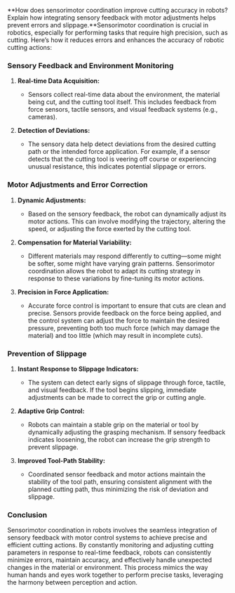 **How does sensorimotor coordination improve cutting accuracy in robots? Explain how integrating sensory feedback with motor adjustments helps prevent errors and slippage.**Sensorimotor coordination is crucial in robotics, especially for performing tasks that require high precision, such as cutting. Here’s how it reduces errors and enhances the accuracy of robotic cutting actions:

### Sensory Feedback and Environment Monitoring

1. **Real-time Data Acquisition:**
   - Sensors collect real-time data about the environment, the material being cut, and the cutting tool itself. This includes feedback from force sensors, tactile sensors, and visual feedback systems (e.g., cameras).

2. **Detection of Deviations:**
   - The sensory data help detect deviations from the desired cutting path or the intended force application. For example, if a sensor detects that the cutting tool is veering off course or experiencing unusual resistance, this indicates potential slippage or errors.

### Motor Adjustments and Error Correction

1. **Dynamic Adjustments:**
   - Based on the sensory feedback, the robot can dynamically adjust its motor actions. This can involve modifying the trajectory, altering the speed, or adjusting the force exerted by the cutting tool.

2. **Compensation for Material Variability:**
   - Different materials may respond differently to cutting—some might be softer, some might have varying grain patterns. Sensorimotor coordination allows the robot to adapt its cutting strategy in response to these variations by fine-tuning its motor actions.

3. **Precision in Force Application:**
   - Accurate force control is important to ensure that cuts are clean and precise. Sensors provide feedback on the force being applied, and the control system can adjust the force to maintain the desired pressure, preventing both too much force (which may damage the material) and too little (which may result in incomplete cuts).

### Prevention of Slippage

1. **Instant Response to Slippage Indicators:**
   - The system can detect early signs of slippage through force, tactile, and visual feedback. If the tool begins slipping, immediate adjustments can be made to correct the grip or cutting angle.

2. **Adaptive Grip Control:**
   - Robots can maintain a stable grip on the material or tool by dynamically adjusting the grasping mechanism. If sensory feedback indicates loosening, the robot can increase the grip strength to prevent slippage.

3. **Improved Tool-Path Stability:**
   - Coordinated sensor feedback and motor actions maintain the stability of the tool path, ensuring consistent alignment with the planned cutting path, thus minimizing the risk of deviation and slippage.

### Conclusion

Sensorimotor coordination in robots involves the seamless integration of sensory feedback with motor control systems to achieve precise and efficient cutting actions. By constantly monitoring and adjusting cutting parameters in response to real-time feedback, robots can consistently minimize errors, maintain accuracy, and effectively handle unexpected changes in the material or environment. This process mimics the way human hands and eyes work together to perform precise tasks, leveraging the harmony between perception and action.